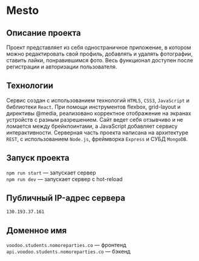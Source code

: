 # Mesto

## Описание проекта
Проект представляет из себя одностраничное приложение, в котором можно редактировать свой профиль, добавлять и удалять фотографии, ставить лайки, понравившимся фото. Весь функционал доступен после регистрации и авторизации пользователя.

## Технологии
Сервис создан с использованием технологий `HTML5`, `CSS3`, `JavaScript` и библиотеки `React`. При помощи инструментов flexbox, grid-layout и директивы @media, реализовано корректное отображение на экранах устройств с разным разрешением. Сайт ведет себя отзывчиво и не ломается между брейкпоинтами, а JavaScript добавляет сервису интерактивности. Серверная часть проекта написана на архитектуре `REST`, с использованием `Node.js`, фреймворка `Express` и СУБД `MongoDB`.
  
## Запуск проекта
`npm run start` — запускает сервер   
`npm run dev` — запускает сервер с hot-reload

## Публичный IP-адрес сервера
`130.193.37.161`

## Доменное имя
`voodoo.students.nomoreparties.co` — фронтенд
`api.voodoo.students.nomoreparties.co` — бэкенд
